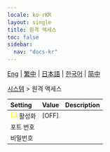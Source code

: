 ```yaml
---
locale: ko-rKR
layout: single
title: 원격 액세스
toc: false
sidebar:
  nav: "docs-kr"
---
```

[Eng](/dancexr/menu/2025.4/system/remote_access) | [繁中](/tw/dancexr/menu/2025.4/system/remote_access) | [日本語](/jp/dancexr/menu/2025.4/system/remote_access) | [한국어](/kr/dancexr/menu/2025.4/system/remote_access) | [简中](/zh/dancexr/menu/2025.4/system/remote_access)

[시스템](../menu#시스템) > 원격 액세스



| Setting | Value | Description |
| :--- | --- | :--- |
|<nobr> ![check_off icon](/images/icon/ic_check_off.png)  활성화</nobr>| [OFF] | 
|<nobr> 포트 번호</nobr>|| 
|<nobr> 비밀번호</nobr>|| 
